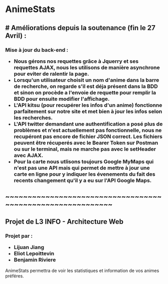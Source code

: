 <DOCTYPE html>
  <head>
  </head>
  <body>
    <h1>AnimeStats</h1>
    <h2># Améliorations depuis la soutenance (fin le 27 Avril) :</h2>
    <h3>Mise à jour du back-end : <ul>
      <li>Nous gérons nos requettes grâce à Jquerry et ses requettes AJAX, nous les utilisons de manière asynchrone pour eviter de ralentir la page.</li>
      <li>Lorsqu'un utilisateur choisit un nom d'anime dans la barre de recherche, on regarde s'il est déja présent dans la BDD et sinon on procède a l'envoie de requette pour remplir la BDD pour ensuite modifier l'affichage.</li>
      <li>L'API kitsu (pour recupérer les infos d'un anime) fonctionne parfaitement sur notre site et met bien à jour les infos selon les recherches.</li>
      <li>L'API twitter demandant une authentification a posé plus de problèmes et n'est actuellement pas fonctionnelle, nous ne recupéront pas encore de fichier JSON correct. Les fichiers peuvent être récuperés avec le Bearer Token sur Postman ou sur le terminal, mais ne marche pas avec le setHeader avec AJAX.</li>
      <li>Pour la carte nous utlisons toujours Google MyMaps qui n'est pas une API mais qui permet de mettre à jour une carte en ligne pour y indiquer les évenements du fait des recents changement qu'il y a eu sur l'API Google Maps.</li>
    </ul></h3>
    <h2>~~~~~~~~~~~~~~~~~~~~~~~~~~~~~~~~~~~~~~~~~~~~~~~~~~~~~~~~~~~</h2>
    <h2>Projet de L3 INFO - Architecture Web</h3>
      <h3>Projet par : <ul>
      <li> Lijuan Jiang</li>
      <li> Eliot Lepoittevin</li> 
      <li> Benjamin Riviere</li> 
    </ul></h2>
    <p>AnimeStats permettra de voir les statistiques et information de vos animes préféres.</p>
  </body>
</html>
